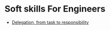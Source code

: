 # Soft skills For Engineers

- [Delegation, from task to responsibility](https://github.com/reboottime/Soft-Skills-For-Engineers/issues/2)
